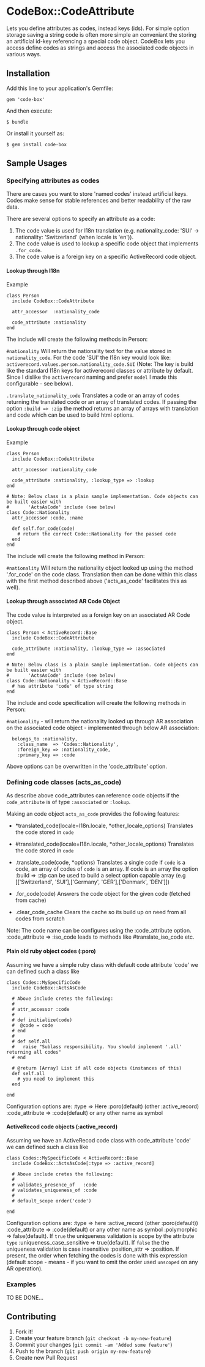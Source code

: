 # CodeBox::CodeAttribute

Lets you define attributes as codes, instead keys (ids). For simple option storage saving a string code is often more simple an conveniant the storing an artificial id-key referencing a special code object.
CodeBox lets you access define codes as strings and access the associated code objects in various ways.



## Installation

Add this line to your application's Gemfile:

    gem 'code-box'

And then execute:

    $ bundle

Or install it yourself as:

    $ gem install code-box



## Sample Usages

### Specifying attributes as codes

There are cases you want to store 'named codes' instead artificial keys.
Codes make sense for stable references and better readability of the raw data.

There are several options to specify an attribute as a code:
  1. The code value is used for I18n translation (e.g. nationality_code: 'SUI' -> nationality: 'Switzerland' (when locale is 'en')).
  1. The code value is used to lookup a specific code object that implements `.for_code`.
  1. The code value is a foreign key on a specific ActiveRecord code object.


#### Lookup through I18n

Example

    class Person
      include CodeBox::CodeAttribute

      attr_accessor  :nationality_code

      code_attribute :nationality
    end

The include will create the following methods in Person:

  `#nationality` Will return the nationality text for the value stored in `nationality_code`. For the code 'SUI' the I18n key would look like: `activerecord.values.person.nationality_code.SUI` (Note: The key is build like the standard I18n keys for activerecord classes or attribute by default. Since I dislike the `activerecord` naming and prefer `model` I made this configurable - see below).

  `.translate_nationality_code` Translates a code or an array of codes returning the translated code
  or an array of translated codes. If passing the option `:build => :zip` the method returns an array
  of arrays with translation and code which can be used to build html options.


#### Lookup through code object

Example

    class Person
      include CodeBox::CodeAttribute

      attr_accessor :nationality_code

      code_attribute :nationality, :lookup_type => :lookup
    end

    # Note: Below class is a plain sample implementation. Code objects can be built easier with
    #       'ActsAsCode' include (see below)
    class Code::Nationality
      attr_accessor :code, :name

      def self.for_code(code)
        # return the correct Code::Nationality for the passed code
      end
    end


The include will create the following method in Person:

  `#nationality` Will return the nationality object looked up using the method '.for_code' on the code class.
  Translation then can be done within this class with the first method described above ('acts_as_code' facilitates this as well).



#### Lookup through associated AR Code Object

The code value is interpreted as a foreign key on an associated AR Code object.

    class Person < ActiveRecord::Base
      include CodeBox::CodeAttribute

      code_attribute :nationality, :lookup_type => :associated
    end

    # Note: Below class is a plain sample implementation. Code objects can be built easier with
    #       'ActsAsCode' include (see below)
    class Code::Nationality < ActiveRecord::Base
      # has attribute 'code' of type string
    end

The include and code specification will create the following methods in Person:

  `#nationality` - will return the nationality looked up through AR association on the associated code object - implemented through below AR association:

      belongs_to :nationality,
        :class_name  => 'Codes::Nationality',
        :foreign_key => :nationality_code,
        :primary_key => :code

  Above options can be overwritten in the 'code_attribute' option.



### Defining code classes (acts_as_code)

As describe above code_attributes can reference code objects if the `code_attribute` is of type `:associated` or `:lookup`.

Making an code object `acts_as_code` provides the following features:

  * &#42;translated_code(locale=I18n.locale, *other_locale_options)
    Translates the code stored in `code`

  * #translated_code(locale=I18n.locale, *other_locale_options)
    Translates the code stored in `code`

  * .translate_code(code, *options)
    Translates a single code if `code` is a code, an array of codes of `code` is an array.
    If code is an array the option :build => :zip can be used to build a select option capable array (e.g [['Switzerland', 'SUI'],['Germany', 'GER'],['Denmark', 'DEN']])

  * .for_code(code)
    Answers the code object for the given code (fetched from cache)

  * .clear_code_cache
    Clears the cache so its build up on need from all codes from scratch


  Note: The code name can be configures using the :code_attribute option.
  :code_attribute => :iso_code leads to methods like #translate_iso_code etc.


#### Plain old ruby object codes (:poro)

Assuming we have a simple ruby class with default code attribute 'code' we can defined such a class like

    class Codes::MySpecificCode
      include CodeBox::ActsAsCode

      # Above include cretes the following:
      #
      # attr_accessor :code
      #
      # def initialize(code)
      #  @code = code
      # end
      #
      # def self.all
      #   raise "Sublass responsibility. You should implement '.all' returning all codes"
      # end

      # @return [Array] List if all code objects (instances of this)
      def self.all
        # you need to implement this
      end

    end

Configuration options are:
    :type                      => Here :poro(default) (other :active_record)
    :code_attribute            => :code(default) or any other name as symbol



#### ActiveRecod code objects (:active_record)

Assuming we have an ActiveRecod code class with code_attribute 'code' we can defined such a class like

    class Codes::MySpecificCode < ActiveRecord::Base
      include CodeBox::ActsAsCode[:type => :active_record]

      # Above include cretes the following:
      #
      # validates_presence_of   :code
      # validates_uniqueness_of :code
      #
      # default_scope order('code')

    end

Configuration options are:
    :type                      => here :active_record (other :poro(default))
    :code_attribute            => :code(default) or any other name as symbol
    :polymorphic               => false(default). If `true` the uniqueness validation is scope by the attribute `type`
    :uniqueness_case_sensitive => true(default). If `false` the the uniqueness validation is case insensitive
    :position_attr             => :position. If present, the order when fetching the codes is done with this expression (default scope - means - if you want to omit the order used `unscoped` on any AR operation).



### Examples
  TO BE DONE…

## Contributing

1. Fork it!
2. Create your feature branch (`git checkout -b my-new-feature`)
3. Commit your changes (`git commit -am 'Added some feature'`)
4. Push to the branch (`git push origin my-new-feature`)
5. Create new Pull Request
